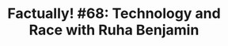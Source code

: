 ---
title: "Factually! #68: Technology and Race with Ruha Benjamin"
authors:
    - "Adam Conover"
categories: 
    - "tech"
    - "race"
    - "anti-racism"
    - "bias"
    - "algorithms"
link: "https://www.earwolf.com/episode/technology-and-race-with-ruha-benjamin/"
---